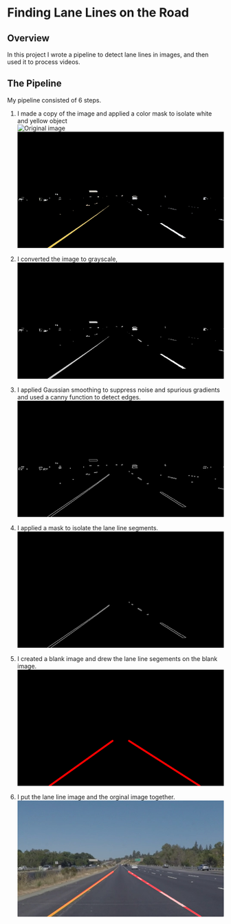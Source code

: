 # **Finding Lane Lines on the Road** 


Overview
---


In this project I wrote a pipeline to detect lane lines in images, and then used it to process videos.



The Pipeline
---
My pipeline consisted of 6 steps.

1. I made a copy of the image and applied a color mask to isolate white and yellow object  
![Original image](./test_images/solidYellowLeft.jpg)
![Original image](./test_images/solidYellowLeft_color_masked.jpg)
2. I converted the image to grayscale,
![Grayscale](./test_images/solidYellowLeft_grayscale.jpg)

3. I applied Gaussian smoothing to suppress noise and spurious gradients and used a canny function to detect edges.
![Canny edges](./test_images/solidYellowLeft_edges.jpg)

4. I applied a mask to isolate the lane line segments. 
![Masked edges](./test_images/solidYellowLeft_masked_edges.jpg)

5. I created a blank image and drew the lane line segements on the blank image. 
![Line images](./test_images/solidYellowLeft_line_image.jpg)

6. I put the lane line image and the orginal image together.
![Lane Lines](./test_images/solidYellowLeft_Lane_Lines.jpg)
